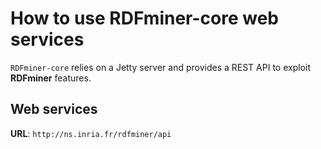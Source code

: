 # How to use RDFminer-core web services

`RDFminer-core` relies on a Jetty server and provides a REST API to exploit **RDFminer** features.

## Web services

**URL**: `http://ns.inria.fr/rdfminer/api`

### 

